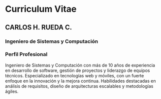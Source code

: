 # Curriculum Vitae

## CARLOS H. RUEDA C.
### Ingeniero de Sistemas y Computación

### Perfil Profesional
Ingeniero de Sistemas y Computación con más de 10 años de experiencia en desarrollo de software, gestión de proyectos y liderazgo de equipos técnicos. Especializado en tecnologías web y móviles, con un fuerte enfoque en la innovación y la mejora continua. Habilidades destacadas en análisis de requisitos, diseño de arquitecturas escalables y metodologías ágiles.